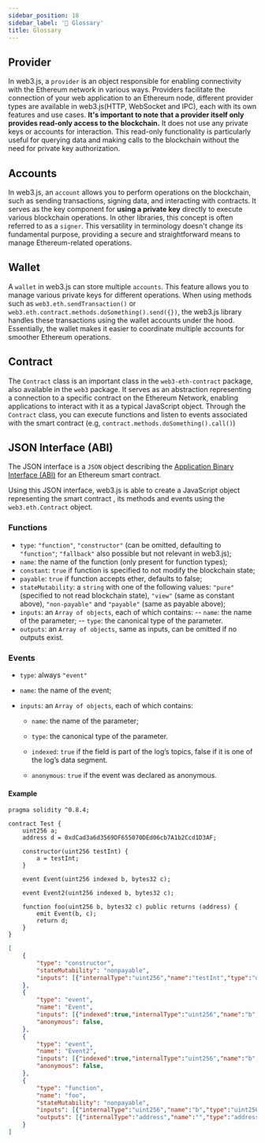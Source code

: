 ```yaml
---
sidebar_position: 18
sidebar_label: '📖 Glossary'
title: Glossary
---
```



## Provider

In web3.js, a `provider` is an object responsible for enabling connectivity with the Ethereum network in various ways. Providers facilitate the connection of your web application to an Ethereum node, different provider types are available in web3.js(HTTP, WebSocket and IPC), each with its own features and use cases. **It's important to note that a provider itself only provides read-only access to the blockchain.** It does not use any private keys or accounts for interaction. This read-only functionality is particularly useful for querying data and making calls to the blockchain without the need for private key authorization.

## Accounts

In web3.js, an `account` allows you to perform operations on the blockchain, such as sending transactions, signing data, and interacting with contracts. It serves as the key component for **using a private key** directly to execute various blockchain operations. In other libraries, this concept is often referred to as a `signer`. This versatility in terminology doesn't change its fundamental purpose, providing a secure and straightforward means to manage Ethereum-related operations.


## Wallet

A `wallet` in web3.js can store multiple `accounts`. This feature allows you to manage various private keys for different operations. When using methods such as `web3.eth.sendTransaction()` or `web3.eth.contract.methods.doSomething().send({})`, the web3.js library handles these transactions using the wallet accounts under the hood. Essentially, the wallet makes it easier to coordinate multiple accounts for smoother Ethereum operations.


## Contract

The `Contract` class is an important class in the `web3-eth-contract` package, also available in the `web3` package. It serves as an abstraction representing a connection to a specific contract on the Ethereum Network, enabling applications to interact with it as a typical JavaScript object. Through the `Contract` class, you can execute functions and listen to events associated with the smart contract (e.g, `contract.methods.doSomething().call()`)

## JSON Interface (ABI)

The JSON interface is a `JSON` object describing the [Application Binary Interface (ABI)](https://docs.soliditylang.org/en/develop/abi-spec.html) for an Ethereum smart contract.

Using this JSON interface, web3.js is able to create a JavaScript object representing the smart contract , its methods and events using the `web3.eth.Contract` object.

### Functions

-   `type`: `"function"`, `"constructor"` (can be omitted, defaulting to `"function"`; `"fallback"` also possible but not relevant in web3.js);
-   `name`: the name of the function (only present for function types);
-   `constant`: `true` if function is specified to not modify the blockchain state;
-   `payable`: `true` if function accepts ether, defaults to false;
-   `stateMutability`: a `string` with one of the following values: `"pure"` (specified to not read blockchain state), `"view"` (same as constant above), `"non-payable"` and `"payable"` (same as payable above);
-   `inputs`: an `Array of objects`, each of which contains:
    -- `name`: the name of the parameter;
    -- `type`: the canonical type of the parameter.
-   `outputs`: an `Array of objects`, same as inputs, can be omitted if no outputs exist.

### Events

-   `type`: always `"event"`
-   `name`: the name of the event;
-   `inputs`: an `Array of objects`, each of which contains:

    -   `name`: the name of the parameter;

    -   `type`: the canonical type of the parameter.

    -   `indexed`: `true` if the field is part of the log’s topics, false if it is one of the log’s data segment.

    -   `anonymous`: `true` if the event was declared as anonymous.

#### Example

```solidity title='Solidity Contract'
pragma solidity ^0.8.4;

contract Test {
	uint256 a;
	address d = 0xdCad3a6d3569DF655070DEd06cb7A1b2Ccd1D3AF;

	constructor(uint256 testInt) {
		a = testInt;
	}

	event Event(uint256 indexed b, bytes32 c);

	event Event2(uint256 indexed b, bytes32 c);

	function foo(uint256 b, bytes32 c) public returns (address) {
		emit Event(b, c);
		return d;
	}
}

```

```json title='Resulting JSON ABI'
[
    {
        "type": "constructor",
        "stateMutability": "nonpayable",
        "inputs": [{"internalType":"uint256","name":"testInt","type":"uint256"}],
    },
    {
        "type": "event",
        "name": "Event",
        "inputs": [{"indexed":true,"internalType":"uint256","name":"b","type":"uint256"},{"indexed":false,"internalType":"bytes32","name":"c","type":"bytes32"}],
        "anonymous": false,
    },
    {
        "type": "event",
        "name": "Event2",
        "inputs": [{"indexed":true,"internalType":"uint256","name":"b","type":"uint256"},{"indexed":false,"internalType":"bytes32","name":"c","type":"bytes32"}],
        "anonymous": false,
    },
    {
        "type": "function",
        "name": "foo",
        "stateMutability": "nonpayable",
        "inputs": [{"internalType":"uint256","name":"b","type":"uint256"},{"internalType":"bytes32","name":"c","type":"bytes32"}],
        "outputs": [{"internalType":"address","name":"","type":"address"}],
    }
]
```
